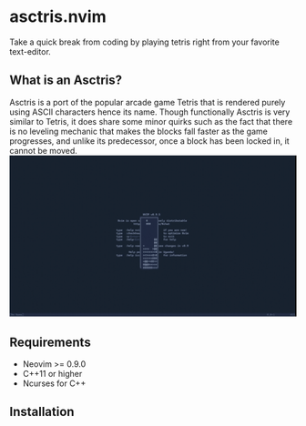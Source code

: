 # asctris.nvim
Take a quick break from coding by playing tetris right from your favorite text-editor. 
## What is an Asctris? 
Asctris is a port of the popular arcade game Tetris that is rendered purely using ASCII characters hence its name. Though functionally Asctris is very similar to Tetris, it does share some minor quirks such as the fact that there is no leveling mechanic that makes the blocks fall faster as the game progresses, and unlike its predecessor, once a block has been locked in, it cannot be moved. 
![Asctris Demo](/assets/asctris_demo_high_def.gif)
## Requirements
* Neovim >= 0.9.0  
* C++11 or higher 
* Ncurses for C++

## Installation


